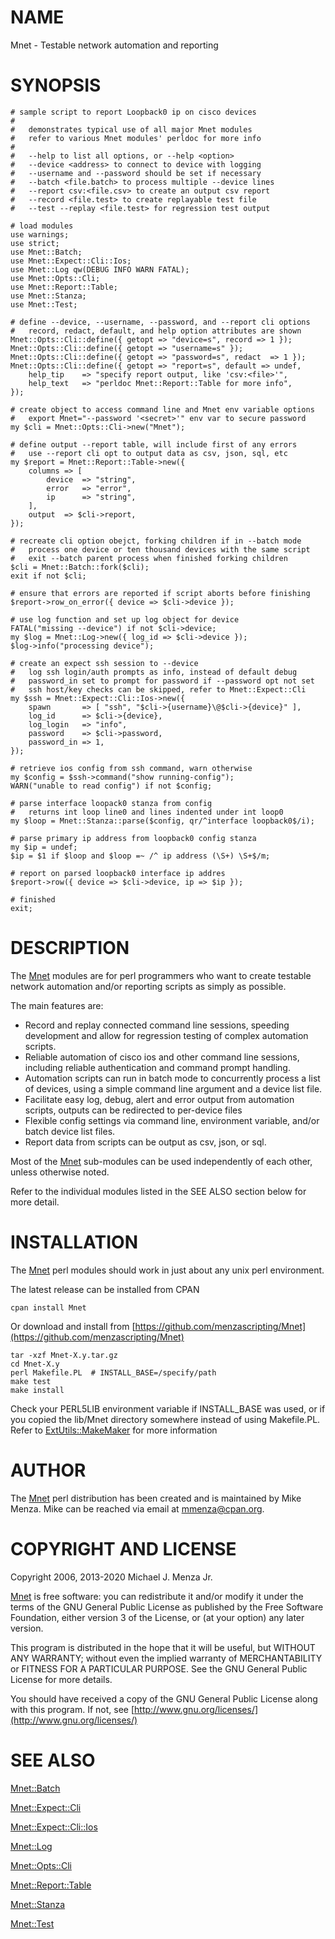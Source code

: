 # NAME

Mnet - Testable network automation and reporting

# SYNOPSIS

    # sample script to report Loopback0 ip on cisco devices
    #
    #   demonstrates typical use of all major Mnet modules
    #   refer to various Mnet modules' perldoc for more info
    #
    #   --help to list all options, or --help <option>
    #   --device <address> to connect to device with logging
    #   --username and --password should be set if necessary
    #   --batch <file.batch> to process multiple --device lines
    #   --report csv:<file.csv> to create an output csv report
    #   --record <file.test> to create replayable test file
    #   --test --replay <file.test> for regression test output

    # load modules
    use warnings;
    use strict;
    use Mnet::Batch;
    use Mnet::Expect::Cli::Ios;
    use Mnet::Log qw(DEBUG INFO WARN FATAL);
    use Mnet::Opts::Cli;
    use Mnet::Report::Table;
    use Mnet::Stanza;
    use Mnet::Test;

    # define --device, --username, --password, and --report cli options
    #   record, redact, default, and help option attributes are shown
    Mnet::Opts::Cli::define({ getopt => "device=s", record => 1 });
    Mnet::Opts::Cli::define({ getopt => "username=s" });
    Mnet::Opts::Cli::define({ getopt => "password=s", redact  => 1 });
    Mnet::Opts::Cli::define({ getopt => "report=s", default => undef,
        help_tip    => "specify report output, like 'csv:<file>'",
        help_text   => "perldoc Mnet::Report::Table for more info",
    });

    # create object to access command line and Mnet env variable options
    #   export Mnet="--password '<secret>'" env var to secure password
    my $cli = Mnet::Opts::Cli->new("Mnet");

    # define output --report table, will include first of any errors
    #   use --report cli opt to output data as csv, json, sql, etc
    my $report = Mnet::Report::Table->new({
        columns => [
            device  => "string",
            error   => "error",
            ip      => "string",
        ],
        output  => $cli->report,
    });

    # recreate cli option obejct, forking children if in --batch mode
    #   process one device or ten thousand devices with the same script
    #   exit --batch parent process when finished forking children
    $cli = Mnet::Batch::fork($cli);
    exit if not $cli;

    # ensure that errors are reported if script aborts before finishing
    $report->row_on_error({ device => $cli->device });

    # use log function and set up log object for device
    FATAL("missing --device") if not $cli->device;
    my $log = Mnet::Log->new({ log_id => $cli->device });
    $log->info("processing device");

    # create an expect ssh session to --device
    #   log ssh login/auth prompts as info, instead of default debug
    #   password_in set to prompt for password if --password opt not set
    #   ssh host/key checks can be skipped, refer to Mnet::Expect::Cli
    my $ssh = Mnet::Expect::Cli::Ios->new({
        spawn       => [ "ssh", "$cli->{username}\@$cli->{device}" ],
        log_id      => $cli->{device},
        log_login   => "info",
        password    => $cli->password,
        password_in => 1,
    });

    # retrieve ios config from ssh command, warn otherwise
    my $config = $ssh->command("show running-config");
    WARN("unable to read config") if not $config;

    # parse interface loopack0 stanza from config
    #   returns int loop line0 and lines indented under int loop0
    my $loop = Mnet::Stanza::parse($config, qr/^interface loopback0$/i);

    # parse primary ip address from loopback0 config stanza
    my $ip = undef;
    $ip = $1 if $loop and $loop =~ /^ ip address (\S+) \S+$/m;

    # report on parsed loopback0 interface ip addres
    $report->row({ device => $cli->device, ip => $ip });

    # finished
    exit;

# DESCRIPTION

The [Mnet](https://metacpan.org/pod/Mnet) modules are for perl programmers who want to create testable
network automation and/or reporting scripts as simply as possible.

The main features are:

- Record and replay connected command line sessions, speeding development
and allow for regression testing of complex automation scripts.
- Reliable automation of cisco ios and other command line sessions, including
reliable authentication and command prompt handling.
- Automation scripts can run in batch mode to concurrently process a list of
devices, using a simple command line argument and a device list file.
- Facilitate easy log, debug, alert and error output from automation scripts,
outputs can be redirected to per-device files
- Flexible config settings via command line, environment variable, and/or batch
device list files.
- Report data from scripts can be output as csv, json, or sql.

Most of the [Mnet](https://metacpan.org/pod/Mnet) sub-modules can be used independently of each other,
unless otherwise noted.

Refer to the individual modules listed in the SEE ALSO section below
for more detail.

# INSTALLATION

The [Mnet](https://metacpan.org/pod/Mnet) perl modules should work in just about any unix perl environment.

The latest release can be installed from CPAN

    cpan install Mnet

Or download and install from [https://github.com/menzascripting/Mnet](https://github.com/menzascripting/Mnet)

    tar -xzf Mnet-X.y.tar.gz
    cd Mnet-X.y
    perl Makefile.PL  # INSTALL_BASE=/specify/path
    make test
    make install

Check your PERL5LIB environment variable if INSTALL\_BASE was used, or if you
copied the lib/Mnet directory somewhere instead of using Makefile.PL. Refer
to [ExtUtils::MakeMaker](https://metacpan.org/pod/ExtUtils::MakeMaker) for more information

# AUTHOR

The [Mnet](https://metacpan.org/pod/Mnet) perl distribution has been created and is maintained by Mike Menza.
Mike can be reached via email at <mmenza@cpan.org>.

# COPYRIGHT AND LICENSE

Copyright 2006, 2013-2020 Michael J. Menza Jr.

[Mnet](https://metacpan.org/pod/Mnet) is free software: you can redistribute it and/or modify it under
the terms of the GNU General Public License as published by the Free Software
Foundation, either version 3 of the License, or (at your option) any later
version.

This program is distributed in the hope that it will be useful, but WITHOUT ANY
WARRANTY; without even the implied warranty of MERCHANTABILITY or FITNESS FOR A
PARTICULAR PURPOSE.  See the GNU General Public License for more details.

You should have received a copy of the GNU General Public License along with
this program. If not, see [http://www.gnu.org/licenses/](http://www.gnu.org/licenses/)

# SEE ALSO

[Mnet::Batch](https://metacpan.org/pod/Mnet::Batch)

[Mnet::Expect::Cli](https://metacpan.org/pod/Mnet::Expect::Cli)

[Mnet::Expect::Cli::Ios](https://metacpan.org/pod/Mnet::Expect::Cli::Ios)

[Mnet::Log](https://metacpan.org/pod/Mnet::Log)

[Mnet::Opts::Cli](https://metacpan.org/pod/Mnet::Opts::Cli)

[Mnet::Report::Table](https://metacpan.org/pod/Mnet::Report::Table)

[Mnet::Stanza](https://metacpan.org/pod/Mnet::Stanza)

[Mnet::Test](https://metacpan.org/pod/Mnet::Test)
